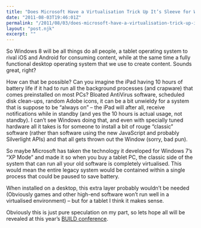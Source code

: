 ```yaml
---
title: "Does Microsoft Have a Virtualisation Trick Up It’s Sleeve for Windows 8?"
date: "2011-08-03T19:46:01Z"
permalink: "/2011/08/03/does-microsoft-have-a-virtualisation-trick-up-its-sleeve-for-windows-8/"
layout: "post.njk"
excerpt: ""
---
```

So Windows 8 will be all things do all people, a tablet operating system to rival iOS and Android for consuming content, while at the same time a fully functional desktop operating system that we use to create content. Sounds great, right?

How can that be possible? Can you imagine the iPad having 10 hours of battery life if it had to run all the background processes (and crapware) that comes preinstalled on most PCs? Bloated AntiVirus software, scheduled disk clean-ups, random Adobe icons, it can be a bit unwieldy for a system that is suppose to be “always on” – the iPad will after all, receive notifications while in standby (and yes the 10 hours is actual usage, not standby). I can’t see Windows doing that, and even with specially tuned hardware all it takes is for someone to install a bit of rouge “classic” software (rather than software using the new JavaScript and probably Silverlight APIs) and that all gets thrown out the Window (sorry, bad pun).

So maybe Microsoft has taken the technology it developed for Windows 7’s “XP Mode” and made it so when you buy a tablet PC, the classic side of the system that can run all your old software is completely virtualised. This would mean the entire legacy system would be contained within a single process that could be paused to save battery. 

When installed on a desktop, this extra layer probably wouldn’t be needed (Obviously games and other high-end software won’t run well in a virtualised environment) – but for a tablet I think it makes sense.

Obviously this is just pure speculation on my part, so lets hope all will be revealed at this year’s [BUILD conference](http://www.buildwindows.com/).

